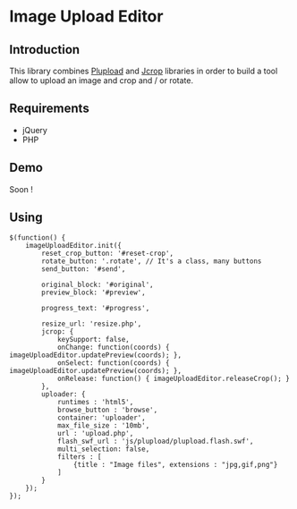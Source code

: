 # Image Upload Editor

## Introduction

This library combines [Plupload](https://github.com/moxiecode/plupload) and [Jcrop](https://github.com/tapmodo/Jcrop) libraries in order to build a tool allow to upload an image and crop and / or rotate.

## Requirements

  - jQuery
  - PHP

## Demo

Soon !

## Using

    $(function() {
        imageUploadEditor.init({
            reset_crop_button: '#reset-crop',
            rotate_button: '.rotate', // It's a class, many buttons
            send_button: '#send',

            original_block: '#original',
            preview_block: '#preview',

            progress_text: '#progress',

            resize_url: 'resize.php',
            jcrop: {
                keySupport: false,
                onChange: function(coords) { imageUploadEditor.updatePreview(coords); },
                onSelect: function(coords) { imageUploadEditor.updatePreview(coords); },
                onRelease: function() { imageUploadEditor.releaseCrop(); }
            },
            uploader: {
                runtimes : 'html5',
                browse_button : 'browse',
                container: 'uploader',
                max_file_size : '10mb',
                url : 'upload.php',
                flash_swf_url : 'js/plupload/plupload.flash.swf',
                multi_selection: false,
                filters : [
                    {title : "Image files", extensions : "jpg,gif,png"}
                ]
            }
        });
    });
